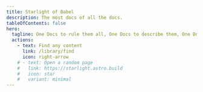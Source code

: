 ```yaml
---
title: Starlight of Babel
description: The most docs of all the docs.
tableOfContents: false
hero:
  tagline: One Docs to rule them all, One Docs to describe them, One Docs to build them all, and with Starlight publish them.
  actions:
    - text: Find any content
      link: /library/find
      icon: right-arrow
    # - text: Open a random page
    #   link: https://starlight.astro.build
    #   icon: star
    #   variant: minimal
---
```

